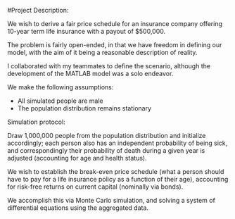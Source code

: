 #Project Description:

We wish to derive a fair price schedule for an insurance company offering 10-year term life insurance with a payout of $500,000.  

The problem is fairly open-ended, in that we have freedom in defining our model, with the aim of it being a reasonable description of reality.

I collaborated with my teammates to define the scenario, although the development of the MATLAB model was a solo endeavor.




We make the following assumptions:

-  All simulated people are male
-  The population distribution remains stationary

Simulation protocol:

Draw 1,000,000 people from the population distribution and initialize accordingly;  each person also has an independent probability of 
being sick, and correspondingly their probability of death during a given year is adjusted (accounting for age and health status).

We wish to establish the break-even price schedule (what a person should have to pay for a life insurance policy as a function of their age), accounting for risk-free returns on current capital (nominally via bonds).

We accomplish this via Monte Carlo simulation, and solving a system of differential equations using the aggregated data.


